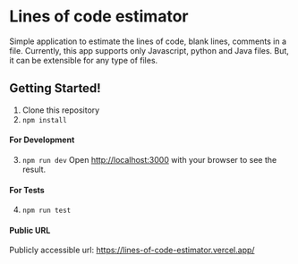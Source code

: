 # Lines of code estimator
Simple application to estimate the lines of code, blank lines, comments in a file. Currently, this app supports only Javascript, python and Java files. But, it can be extensible for any type of files.

## Getting Started!

1. Clone this repository
2. `npm install`

#### For Development

3. `npm run dev`
Open [http://localhost:3000](http://localhost:3000) with your browser to see the result.

#### For Tests

4. `npm run test`

#### Public URL

Publicly accessible url: https://lines-of-code-estimator.vercel.app/
